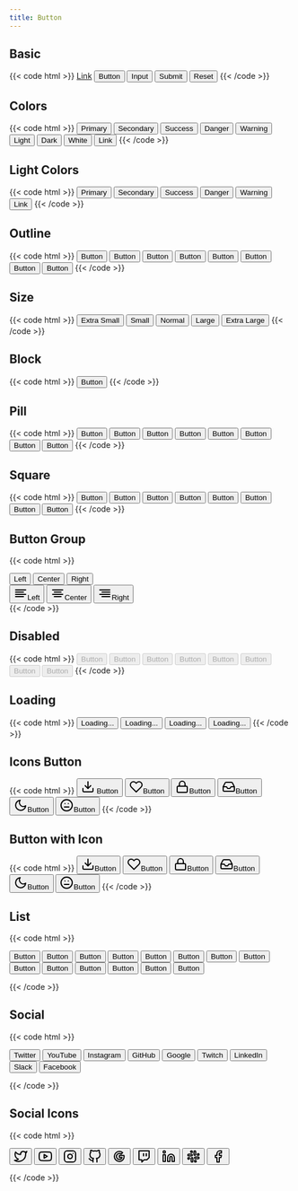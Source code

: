 ```yaml
---
title: Button
---
```


## Basic

{{< code html >}}
<a href="#" class="btn btn-primary" role="button">Link</a>
<button class="btn btn-primary">Button</button>
<input type="button" class="btn btn-primary" value="Input" />
<input type="submit" class="btn btn-primary" value="Submit" />
<input type="reset" class="btn btn-primary" value="Reset" />
{{< /code >}}

## Colors

{{< code html >}}
<button class="btn btn-primary">Primary</button>
<button class="btn btn-secondary">Secondary</button>
<button class="btn btn-success">Success</button>
<button class="btn btn-danger">Danger</button>
<button class="btn btn-warning">Warning</button>
<button class="btn btn-light">Light</button>
<button class="btn btn-dark">Dark</button>
<button class="btn btn-white">White</button>
<button class="btn btn-link">Link</button>
{{< /code >}}

## Light Colors

{{< code html >}}
<button class="btn btn-light-primary">Primary</button>
<button class="btn btn-light-secondary">Secondary</button>
<button class="btn btn-light-success">Success</button>
<button class="btn btn-light-danger">Danger</button>
<button class="btn btn-light-warning">Warning</button>
<button class="btn btn-light-link">Link</button>
{{< /code >}}

## Outline

{{< code html >}}
<button class="btn btn-outline-primary">Button</button>
<button class="btn btn-outline-secondary">Button</button>
<button class="btn btn-outline-success">Button</button>
<button class="btn btn-outline-danger">Button</button>
<button class="btn btn-outline-warning">Button</button>
<button class="btn btn-outline-light">Button</button>
<button class="btn btn-outline-dark">Button</button>
<button class="btn btn-outline-link">Button</button>
{{< /code >}}

## Size

{{< code html >}}
<button class="btn btn-primary btn-xs">Extra Small</button>
<button class="btn btn-primary btn-sm">Small</button>
<button class="btn btn-primary">Normal</button>
<button class="btn btn-primary btn-lg">Large</button>
<button class="btn btn-primary btn-xl">Extra Large</button>
{{< /code >}}

## Block

{{< code html >}}
<button class="btn btn-primary w-full">Button</button>
{{< /code >}}

## Pill

{{< code html >}}
<button class="btn btn-primary rounded-full">Button</button>
<button class="btn btn-secondary rounded-full">Button</button>
<button class="btn btn-success rounded-full">Button</button>
<button class="btn btn-danger rounded-full">Button</button>
<button class="btn btn-warning rounded-full">Button</button>
<button class="btn btn-light rounded-full">Button</button>
<button class="btn btn-dark rounded-full">Button</button>
<button class="btn btn-link rounded-full">Button</button>
{{< /code >}}

## Square

{{< code html >}}
<button class="btn btn-primary rounded-none">Button</button>
<button class="btn btn-secondary rounded-none">Button</button>
<button class="btn btn-success rounded-none">Button</button>
<button class="btn btn-danger rounded-none">Button</button>
<button class="btn btn-warning rounded-none">Button</button>
<button class="btn btn-light rounded-none">Button</button>
<button class="btn btn-dark rounded-none">Button</button>
<button class="btn btn-link rounded-none">Button</button>
{{< /code >}}

## Button Group

{{< code html >}}

<div class="space-x-1">
  <div class="btn-group" role="group" aria-label="Align Text">
    <button type="button" class="btn btn-light">Left</button>
    <button type="button" class="btn btn-light">Center</button>
    <button type="button" class="btn btn-light">Right</button>
  </div>
  <div class="btn-group" role="group" aria-label="Align Text">
    <button type="button" class="btn btn-light btn-icon"><svg xmlns="http://www.w3.org/2000/svg" width="24" height="24" viewBox="0 0 24 24" fill="none" stroke="currentColor" stroke-width="2" stroke-linecap="round" stroke-linejoin="round"><line x1="17" y1="10" x2="3" y2="10"></line><line x1="21" y1="6" x2="3" y2="6"></line><line x1="21" y1="14" x2="3" y2="14"></line><line x1="17" y1="18" x2="3" y2="18"></line></svg><span class="sr-only">Left</span></button>
    <button type="button" class="btn btn-light btn-icon"><svg xmlns="http://www.w3.org/2000/svg" width="24" height="24" viewBox="0 0 24 24" fill="none" stroke="currentColor" stroke-width="2" stroke-linecap="round" stroke-linejoin="round"><line x1="18" y1="10" x2="6" y2="10"></line><line x1="21" y1="6" x2="3" y2="6"></line><line x1="21" y1="14" x2="3" y2="14"></line><line x1="18" y1="18" x2="6" y2="18"></line></svg><span class="sr-only">Center</span></button>
    <button type="button" class="btn btn-light btn-icon"><svg xmlns="http://www.w3.org/2000/svg" width="24" height="24" viewBox="0 0 24 24" fill="none" stroke="currentColor" stroke-width="2" stroke-linecap="round" stroke-linejoin="round"><line x1="21" y1="10" x2="7" y2="10"></line><line x1="21" y1="6" x2="3" y2="6"></line><line x1="21" y1="14" x2="3" y2="14"></line><line x1="21" y1="18" x2="7" y2="18"></line></svg><span class="sr-only">Right</span></button>
  </div>
</div>
{{< /code >}}

## Disabled

{{< code html >}}
<button class="btn btn-primary" disabled>Button</button>
<button class="btn btn-secondary" disabled>Button</button>
<button class="btn btn-success" disabled>Button</button>
<button class="btn btn-danger" disabled>Button</button>
<button class="btn btn-warning" disabled>Button</button>
<button class="btn btn-light" disabled>Button</button>
<button class="btn btn-dark" disabled>Button</button>
<button class="btn btn-link" disabled>Button</button>
{{< /code >}}

## Loading

{{< code html >}}
<button class="btn btn-primary btn-loading">
<span class="spinner spinner-sm" role="status" aria-hidden="true"></span>
<span class="sr-only">Loading...</span>
</button>
<button class="btn btn-outline-dark btn-loading">
<span class="spinner spinner-sm" role="status" aria-hidden="true"></span>
<span class="pl-2">Loading...</span>
</button>
<button class="btn btn-success btn-sm btn-loading">
<span class="spinner spinner-sm" role="status" aria-hidden="true"></span>
<span class="sr-only">Loading...</span>
</button>
<button class="btn btn-light btn-lg btn-loading">
<span class="spinner spinner-sm" role="status" aria-hidden="true"></span>
<span class="sr-only">Loading...</span>
</button>
{{< /code >}}

## Icons Button

{{< code html >}}
<button class="btn btn-icon btn-primary">
<svg xmlns="http://www.w3.org/2000/svg" width="24" height="24" viewBox="0 0 24 24" fill="none" stroke="currentColor" stroke-width="2" stroke-linecap="round" stroke-linejoin="round"><path d="M21 15v4a2 2 0 0 1-2 2H5a2 2 0 0 1-2-2v-4"></path><polyline points="7 10 12 15 17 10"></polyline><line x1="12" y1="15" x2="12" y2="3"></line></svg>
<span class="sr-only">Button</span>
</button>
<button class="btn btn-icon btn-outline-danger"><svg xmlns="http://www.w3.org/2000/svg" width="24" height="24" viewBox="0 0 24 24" fill="none" stroke="currentColor" stroke-width="2" stroke-linecap="round" stroke-linejoin="round"><path d="M20.84 4.61a5.5 5.5 0 0 0-7.78 0L12 5.67l-1.06-1.06a5.5 5.5 0 0 0-7.78 7.78l1.06 1.06L12 21.23l7.78-7.78 1.06-1.06a5.5 5.5 0 0 0 0-7.78z"></path></svg><span class="sr-only">Button</span></button>
<button class="btn btn-icon btn-sm btn-success"><svg xmlns="http://www.w3.org/2000/svg" width="24" height="24" viewBox="0 0 24 24" fill="none" stroke="currentColor" stroke-width="2" stroke-linecap="round" stroke-linejoin="round"><rect x="3" y="11" width="18" height="11" rx="2" ry="2"></rect><path d="M7 11V7a5 5 0 0 1 10 0v4"></path></svg><span class="sr-only">Button</span></button>
<button class="btn btn-icon btn-lg btn-light"><svg xmlns="http://www.w3.org/2000/svg" width="24" height="24" viewBox="0 0 24 24" fill="none" stroke="currentColor" stroke-width="2" stroke-linecap="round" stroke-linejoin="round"><polyline points="22 12 16 12 14 15 10 15 8 12 2 12"></polyline><path d="M5.45 5.11L2 12v6a2 2 0 0 0 2 2h16a2 2 0 0 0 2-2v-6l-3.45-6.89A2 2 0 0 0 16.76 4H7.24a2 2 0 0 0-1.79 1.11z"></path></svg><span class="sr-only">Button</span></button>
<button class="btn btn-icon rounded-full btn-dark"><svg xmlns="http://www.w3.org/2000/svg" width="24" height="24" viewBox="0 0 24 24" fill="none" stroke="currentColor" stroke-width="2" stroke-linecap="round" stroke-linejoin="round"><path d="M21 12.79A9 9 0 1 1 11.21 3 7 7 0 0 0 21 12.79z"></path></svg><span class="sr-only">Button</span></button>
<button class="btn btn-icon rounded-none btn-outline-light"><svg xmlns="http://www.w3.org/2000/svg" width="24" height="24" viewBox="0 0 24 24" fill="none" stroke="currentColor" stroke-width="2" stroke-linecap="round" stroke-linejoin="round"><circle cx="12" cy="12" r="10"></circle><line x1="8" y1="15" x2="16" y2="15"></line><line x1="9" y1="9" x2="9.01" y2="9"></line><line x1="15" y1="9" x2="15.01" y2="9"></line></svg><span class="sr-only">Button</span></button>
{{< /code >}}

## Button with Icon

{{< code html >}}
<button class="btn btn-icon btn-primary"><svg xmlns="http://www.w3.org/2000/svg" width="24" height="24" viewBox="0 0 24 24" fill="none" stroke="currentColor" stroke-width="2" stroke-linecap="round" stroke-linejoin="round" class="mr-1"><path d="M21 15v4a2 2 0 0 1-2 2H5a2 2 0 0 1-2-2v-4"></path><polyline points="7 10 12 15 17 10"></polyline><line x1="12" y1="15" x2="12" y2="3"></line></svg>Button</button>
<button class="btn btn-icon btn-outline-danger"><svg xmlns="http://www.w3.org/2000/svg" width="24" height="24" viewBox="0 0 24 24" fill="none" stroke="currentColor" stroke-width="2" stroke-linecap="round" stroke-linejoin="round" class="mr-1"><path d="M20.84 4.61a5.5 5.5 0 0 0-7.78 0L12 5.67l-1.06-1.06a5.5 5.5 0 0 0-7.78 7.78l1.06 1.06L12 21.23l7.78-7.78 1.06-1.06a5.5 5.5 0 0 0 0-7.78z"></path></svg>Button</button>
<button class="btn btn-icon btn-sm btn-success"><svg xmlns="http://www.w3.org/2000/svg" width="24" height="24" viewBox="0 0 24 24" fill="none" stroke="currentColor" stroke-width="2" stroke-linecap="round" stroke-linejoin="round" class="mr-1"><rect x="3" y="11" width="18" height="11" rx="2" ry="2"></rect><path d="M7 11V7a5 5 0 0 1 10 0v4"></path></svg>Button</button>
<button class="btn btn-icon btn-lg btn-light"><svg xmlns="http://www.w3.org/2000/svg" width="24" height="24" viewBox="0 0 24 24" fill="none" stroke="currentColor" stroke-width="2" stroke-linecap="round" stroke-linejoin="round" class="mr-1"><polyline points="22 12 16 12 14 15 10 15 8 12 2 12"></polyline><path d="M5.45 5.11L2 12v6a2 2 0 0 0 2 2h16a2 2 0 0 0 2-2v-6l-3.45-6.89A2 2 0 0 0 16.76 4H7.24a2 2 0 0 0-1.79 1.11z"></path></svg>Button</button>
<button class="btn btn-icon rounded-full btn-dark"><svg xmlns="http://www.w3.org/2000/svg" width="24" height="24" viewBox="0 0 24 24" fill="none" stroke="currentColor" stroke-width="2" stroke-linecap="round" stroke-linejoin="round" class="mr-1"><path d="M21 12.79A9 9 0 1 1 11.21 3 7 7 0 0 0 21 12.79z"></path></svg>Button</button>
<button class="btn btn-icon rounded-none btn-outline-light"><svg xmlns="http://www.w3.org/2000/svg" width="24" height="24" viewBox="0 0 24 24" fill="none" stroke="currentColor" stroke-width="2" stroke-linecap="round" stroke-linejoin="round" class="mr-1"><circle cx="12" cy="12" r="10"></circle><line x1="8" y1="15" x2="16" y2="15"></line><line x1="9" y1="9" x2="9.01" y2="9"></line><line x1="15" y1="9" x2="15.01" y2="9"></line></svg>Button</button>
{{< /code >}}

## List

{{< code html >}}

<div class="btn-list">
  <button class="btn btn-light">Button</button>
  <button class="btn btn-light">Button</button>
  <button class="btn btn-light">Button</button>
  <button class="btn btn-light">Button</button>
  <button class="btn btn-light">Button</button>
  <button class="btn btn-light">Button</button>
  <button class="btn btn-light">Button</button>
  <button class="btn btn-light">Button</button>
  <button class="btn btn-light">Button</button>
  <button class="btn btn-light">Button</button>
  <button class="btn btn-light">Button</button>
  <button class="btn btn-light">Button</button>
  <button class="btn btn-light">Button</button>
  <button class="btn btn-light">Button</button>
</div>

{{< /code >}}

## Social

{{< code html >}}

<button class="btn btn-twitter">Twitter</button>
<button class="btn btn-youtube">YouTube</button>
<button class="btn btn-instagram">Instagram</button>
<button class="btn btn-github">GitHub</button>
<button class="btn btn-google">Google</button>
<button class="btn btn-twitch">Twitch</button>
<button class="btn btn-linkedin">LinkedIn</button>
<button class="btn btn-slack">Slack</button>
<button class="btn btn-facebook">Facebook</button>

{{< /code >}}

## Social Icons

{{< code html >}}

<button class="btn btn-icon btn-twitter"><svg xmlns="http://www.w3.org/2000/svg" width="24" height="24" viewBox="0 0 24 24" fill="none" stroke="currentColor" stroke-width="2" stroke-linecap="round" stroke-linejoin="round"><path d="M23 3a10.9 10.9 0 0 1-3.14 1.53 4.48 4.48 0 0 0-7.86 3v1A10.66 10.66 0 0 1 3 4s-4 9 5 13a11.64 11.64 0 0 1-7 2c9 5 20 0 20-11.5a4.5 4.5 0 0 0-.08-.83A7.72 7.72 0 0 0 23 3z"></path></svg></button>
<button class="btn btn-icon btn-youtube"><svg xmlns="http://www.w3.org/2000/svg" width="24" height="24" viewBox="0 0 24 24" fill="none" stroke="currentColor" stroke-width="2" stroke-linecap="round" stroke-linejoin="round"><path d="M22.54 6.42a2.78 2.78 0 0 0-1.94-2C18.88 4 12 4 12 4s-6.88 0-8.6.46a2.78 2.78 0 0 0-1.94 2A29 29 0 0 0 1 11.75a29 29 0 0 0 .46 5.33A2.78 2.78 0 0 0 3.4 19c1.72.46 8.6.46 8.6.46s6.88 0 8.6-.46a2.78 2.78 0 0 0 1.94-2 29 29 0 0 0 .46-5.25 29 29 0 0 0-.46-5.33z"></path><polygon points="9.75 15.02 15.5 11.75 9.75 8.48 9.75 15.02"></polygon></svg></button>
<button class="btn btn-icon btn-instagram"><svg xmlns="http://www.w3.org/2000/svg" width="24" height="24" viewBox="0 0 24 24" fill="none" stroke="currentColor" stroke-width="2" stroke-linecap="round" stroke-linejoin="round"><rect x="2" y="2" width="20" height="20" rx="5" ry="5"></rect><path d="M16 11.37A4 4 0 1 1 12.63 8 4 4 0 0 1 16 11.37z"></path><line x1="17.5" y1="6.5" x2="17.51" y2="6.5"></line></svg></button>
<button class="btn btn-icon btn-github"><svg xmlns="http://www.w3.org/2000/svg" width="24" height="24" viewBox="0 0 24 24" fill="none" stroke="currentColor" stroke-width="2" stroke-linecap="round" stroke-linejoin="round"><path d="M9 19c-5 1.5-5-2.5-7-3m14 6v-3.87a3.37 3.37 0 0 0-.94-2.61c3.14-.35 6.44-1.54 6.44-7A5.44 5.44 0 0 0 20 4.77 5.07 5.07 0 0 0 19.91 1S18.73.65 16 2.48a13.38 13.38 0 0 0-7 0C6.27.65 5.09 1 5.09 1A5.07 5.07 0 0 0 5 4.77a5.44 5.44 0 0 0-1.5 3.78c0 5.42 3.3 6.61 6.44 7A3.37 3.37 0 0 0 9 18.13V22"></path></svg></button>
<button class="btn btn-icon btn-google"><svg xmlns="http://www.w3.org/2000/svg" width="24" height="24" viewBox="0 0 24 24" fill="none" stroke="currentColor" stroke-width="2" stroke-linecap="round" stroke-linejoin="round"><path d="M20.283,10.356h-8.327v3.451h4.792c-0.446,2.193-2.313,3.453-4.792,3.453c-2.923,0-5.279-2.356-5.279-5.28	c0-2.923,2.356-5.279,5.279-5.279c1.259,0,2.397,0.447,3.29,1.178l2.6-2.599c-1.584-1.381-3.615-2.233-5.89-2.233	c-4.954,0-8.934,3.979-8.934,8.934c0,4.955,3.979,8.934,8.934,8.934c4.467,0,8.529-3.249,8.529-8.934	C20.485,11.453,20.404,10.884,20.283,10.356z"/></svg></button>
<button class="btn btn-icon btn-twitch"><svg xmlns="http://www.w3.org/2000/svg" width="24" height="24" viewBox="0 0 24 24" fill="none" stroke="currentColor" stroke-width="2" stroke-linecap="round" stroke-linejoin="round"><path d="M21 2H3v16h5v4l4-4h5l4-4V2zm-10 9V7m5 4V7"></path></svg></button>
<button class="btn btn-icon btn-linkedin"><svg xmlns="http://www.w3.org/2000/svg" width="24" height="24" viewBox="0 0 24 24" fill="none" stroke="currentColor" stroke-width="2" stroke-linecap="round" stroke-linejoin="round"><path d="M16 8a6 6 0 0 1 6 6v7h-4v-7a2 2 0 0 0-2-2 2 2 0 0 0-2 2v7h-4v-7a6 6 0 0 1 6-6z"></path><rect x="2" y="9" width="4" height="12"></rect><circle cx="4" cy="4" r="2"></circle></svg></button>
<button class="btn btn-icon btn-slack"><svg xmlns="http://www.w3.org/2000/svg" width="24" height="24" viewBox="0 0 24 24" fill="none" stroke="currentColor" stroke-width="2" stroke-linecap="round" stroke-linejoin="round"><path d="M14.5 10c-.83 0-1.5-.67-1.5-1.5v-5c0-.83.67-1.5 1.5-1.5s1.5.67 1.5 1.5v5c0 .83-.67 1.5-1.5 1.5z"></path><path d="M20.5 10H19V8.5c0-.83.67-1.5 1.5-1.5s1.5.67 1.5 1.5-.67 1.5-1.5 1.5z"></path><path d="M9.5 14c.83 0 1.5.67 1.5 1.5v5c0 .83-.67 1.5-1.5 1.5S8 21.33 8 20.5v-5c0-.83.67-1.5 1.5-1.5z"></path><path d="M3.5 14H5v1.5c0 .83-.67 1.5-1.5 1.5S2 16.33 2 15.5 2.67 14 3.5 14z"></path><path d="M14 14.5c0-.83.67-1.5 1.5-1.5h5c.83 0 1.5.67 1.5 1.5s-.67 1.5-1.5 1.5h-5c-.83 0-1.5-.67-1.5-1.5z"></path><path d="M15.5 19H14v1.5c0 .83.67 1.5 1.5 1.5s1.5-.67 1.5-1.5-.67-1.5-1.5-1.5z"></path><path d="M10 9.5C10 8.67 9.33 8 8.5 8h-5C2.67 8 2 8.67 2 9.5S2.67 11 3.5 11h5c.83 0 1.5-.67 1.5-1.5z"></path><path d="M8.5 5H10V3.5C10 2.67 9.33 2 8.5 2S7 2.67 7 3.5 7.67 5 8.5 5z"></path></svg></button>
<button class="btn btn-icon btn-facebook"><svg xmlns="http://www.w3.org/2000/svg" width="24" height="24" viewBox="0 0 24 24" fill="none" stroke="currentColor" stroke-width="2" stroke-linecap="round" stroke-linejoin="round"><path d="M18 2h-3a5 5 0 0 0-5 5v3H7v4h3v8h4v-8h3l1-4h-4V7a1 1 0 0 1 1-1h3z"></path></svg></button>

{{< /code >}}
